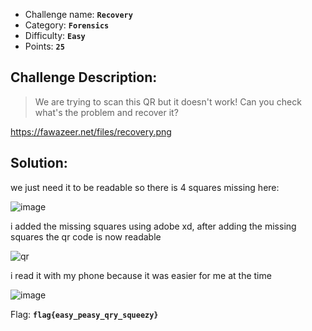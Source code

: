- Challenge name: **`Recovery`**
- Category: **`Forensics`**
- Difficulty: **`Easy`**
- Points: **`25`**

## Challenge Description:
> We are trying to scan this QR but it doesn't work!
Can you check what's the problem and recover it?

https://fawazeer.net/files/recovery.png


## Solution: 
we just need it to be readable so there is 4 squares missing here:

![image](https://user-images.githubusercontent.com/33517160/116252338-272b5f00-a778-11eb-8c57-09e614b11e54.png)

i added the missing squares using adobe xd,
after adding the missing squares the qr code is now readable

![qr](https://user-images.githubusercontent.com/33517160/116253678-568e9b80-a779-11eb-868e-e1a10ad996e6.png)

i read it with my phone because it was easier for me at the time

![image](https://user-images.githubusercontent.com/33517160/116254505-10860780-a77a-11eb-9ca1-e983742f4d00.png)

Flag: **`flag{easy_peasy_qry_squeezy}`**
